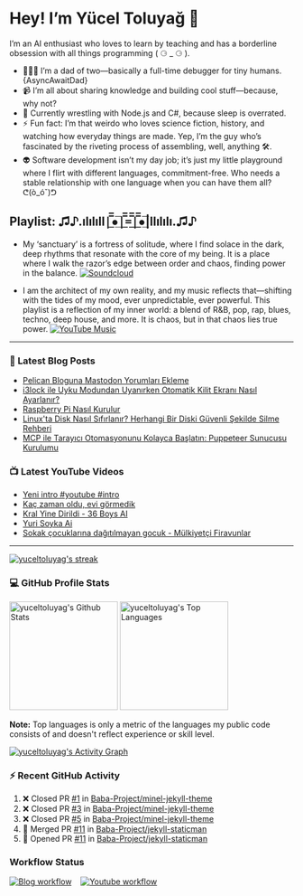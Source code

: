 # Hey! I’m Yücel Toluyağ 👋

I’m an AI enthusiast who loves to learn by teaching and has a borderline obsession with all things programming ( ⚆ _ ⚆ ).

- 👨‍👧‍👦 I’m a dad of two—basically a full-time debugger for tiny humans. {AsyncAwaitDad}
- 📹 I’m all about sharing knowledge and building cool stuff—because, why not?
- 🎒 Currently wrestling with Node.js and C#, because sleep is overrated.
- ⚡ Fun fact: I’m that weirdo who loves science fiction, history, and watching how everyday things are made. Yep, I’m the guy who’s fascinated by the riveting process of assembling, well, anything 🛠️.
- 👽 Software development isn’t my day job; it’s just my little playground where I flirt with different languages, commitment-free. Who needs a stable relationship with one language when you can have them all? ᕦ(ò_óˇ)ᕤ

## Playlist: ♫♪.ılılıll|̲̅̅●̲̅̅|̲̅̅=̲̅̅|̲̅̅●̲̅̅|llılılı.♫♪

- My ‘sanctuary’ is a fortress of solitude, where I find solace in the dark, deep rhythms that resonate with the core of my being. It is a place where I walk the razor’s edge between order and chaos, finding power in the balance.  [![Soundcloud](https://img.shields.io/badge/Soundcloud-FF3300?logo=Soundcloud&logoColor=darkwhite)](https://soundcloud.com/yuceltoluyag)

- I am the architect of my own reality, and my music reflects that—shifting with the tides of my mood, ever unpredictable, ever powerful. This playlist is a reflection of my inner world: a blend of R&B, pop, rap, blues, techno, deep house, and more. It is chaos, but in that chaos lies true power. [![YouTube Music](https://img.shields.io/badge/YouTube_Music-FF0000?logo=youtube-music&logoColor=a970ff)](https://www.youtube.com/playlist?list=PLKaWgYyghzWEkpHyRsCTw_yRgcjQLmAPM)

------


### 📕 Latest Blog Posts

<!-- BLOG-POST-LIST:START -->
- [Pelican Bloguna Mastodon Yorumları Ekleme](https://yuceltoluyag.dev/pelican-bloguna-mastodon-yorumlari-ekleme/)
- [i3lock ile Uyku Modundan Uyanırken Otomatik Kilit Ekranı Nasıl Ayarlanır?](https://yuceltoluyag.dev/i3lock-uyku-modu-kilit-ekrani/)
- [Raspberry Pi Nasıl Kurulur](https://yuceltoluyag.dev/raspberry-pi-nasil-kurulur/)
- [Linux&#39;ta Disk Nasıl Sıfırlanır? Herhangi Bir Diski Güvenli Şekilde Silme Rehberi](https://yuceltoluyag.dev/linux-disk-sifirlama-rehberi/)
- [MCP ile Tarayıcı Otomasyonunu Kolayca Başlatın: Puppeteer Sunucusu Kurulumu](https://yuceltoluyag.dev/mcp-puppeteer-sunucusu-kurulumu/)
<!-- BLOG-POST-LIST:END -->


### 📺 Latest YouTube Videos

<!-- YOUTUBE:START -->
- [Yeni intro  #youtube  #intro](https://www.youtube.com/watch?v=MPP5Djbk7io)
- [Kaç zaman oldu, evi görmedik](https://www.youtube.com/watch?v=QD1nQ6SnKE0)
- [Kral Yine Dirildi - 36 Boys AI](https://www.youtube.com/watch?v=SDmN81pETec)
- [Yuri Soyka Ai](https://www.youtube.com/watch?v=bGRYQ-LFuW0)
- [Sokak çocuklarına dağıtılmayan gocuk - Mülkiyetçi Firavunlar](https://www.youtube.com/watch?v=d9K9tUE439g)
<!-- YOUTUBE:END -->
-----------

<!-- GitHub Readme Streak Stats - https://github.com/yuceltoluyag/github-readme-streak-stats -->
  <p>
    <a href="https://github.com/yuceltoluyag/github-readme-streak-stats">
      <!-- Use https://streak-stats.demolab.com or self-host with your own Vercel app - visit https://git.io/streak-stats for instructions -->
      <img title="🔥 Get streak stats for your profile at git.io/streak-stats" alt="yuceltoluyag's streak" src="https://github-readme-streak-stats-eight.vercel.app/?user=yuceltoluyag&theme=monokai-metallian&hide_border=true&short_numbers=true"/>
    </a>
   
  </p>

  <h3>💻 GitHub Profile Stats</h3>

  <!-- https://github.com/anuraghazra/github-readme-stats -->

 <img alt="yuceltoluyag's Github Stats" src="https://denvercoder1-github-readme-stats.vercel.app/api/?username=yuceltoluyag&show_icons=true&include_all_commits=true&count_private=true&theme=react&hide_border=true&bg_color=1F222E&title_color=F85D7F&icon_color=F8D866" height="192px"/>
  <img alt="yuceltoluyag's Top Languages" src="https://denvercoder1-github-readme-stats.vercel.app/api/top-langs/?username=yuceltoluyag&langs_count=8&layout=compact&theme=react&hide_border=true&bg_color=1F222E&title_color=F85D7F&icon_color=F8D866&hide=Jupyter%20Notebook,Roff" height="192px"/>
  <br/>

  <b>Note:</b> Top languages is only a metric of the languages my public code consists of and doesn't reflect experience or skill level.
  
  <!-- https://github.com/ashutosh00710/github-readme-activity-graph -->

  <a href="https://github.com/ashutosh00710/github-readme-activity-graph"><img alt="yuceltoluyag's Activity Graph" src="https://github-readme-activity-graph.vercel.app/graph/?username=yuceltoluyag&bg_color=1F222E&color=F8D866&line=F85D7F&point=FFFFFF&hide_border=true" /></a>

  <h3>⚡ Recent GitHub Activity</h3>

  <!-- https://github.com/jamesgeorge007/github-activity-readme -->
  <!--START_SECTION:activity-->

1. ❌ Closed PR [#1](https://github.com/Baba-Project/minel-jekyll-theme/pull/1) in [Baba-Project/minel-jekyll-theme](https://github.com/Baba-Project/minel-jekyll-theme)
2. ❌ Closed PR [#3](https://github.com/Baba-Project/minel-jekyll-theme/pull/3) in [Baba-Project/minel-jekyll-theme](https://github.com/Baba-Project/minel-jekyll-theme)
3. ❌ Closed PR [#5](https://github.com/Baba-Project/minel-jekyll-theme/pull/5) in [Baba-Project/minel-jekyll-theme](https://github.com/Baba-Project/minel-jekyll-theme)
4. 🎉 Merged PR [#11](https://github.com/Baba-Project/jekyll-staticman/pull/11) in [Baba-Project/jekyll-staticman](https://github.com/Baba-Project/jekyll-staticman)
5. 💪 Opened PR [#11](https://github.com/Baba-Project/jekyll-staticman/pull/11) in [Baba-Project/jekyll-staticman](https://github.com/Baba-Project/jekyll-staticman)
<!--END_SECTION:activity-->

</details>


### Workflow Status

[![Blog workflow](https://github.com/yuceltoluyag/yuceltoluyag/actions/workflows/blog-post-workflow.yml/badge.svg)](https://github.com/yuceltoluyag/yuceltoluyag/actions/workflows/blog-post-workflow.yml)
&nbsp;&nbsp;
[![Youtube workflow](https://github.com/yuceltoluyag/yuceltoluyag/actions/workflows/youtube-workflow.yml/badge.svg)](https://github.com/yuceltoluyag/yuceltoluyag/actions/workflows/youtube-workflow.yml)
